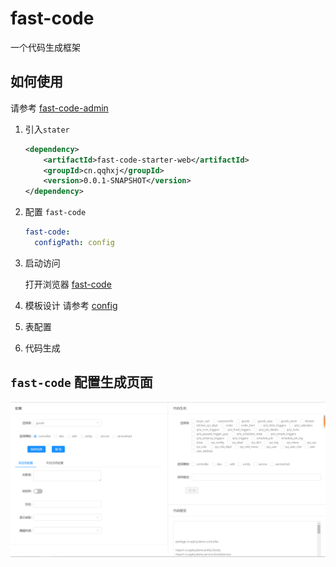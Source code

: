 # fast-code

一个代码生成框架

## 如何使用

请参考 [fast-code-admin](fast-code-admin)
1. 引入`stater`
    ```xml
    <dependency>
        <artifactId>fast-code-starter-web</artifactId>
        <groupId>cn.qqhxj</groupId>
        <version>0.0.1-SNAPSHOT</version>
    </dependency>
    ```

2. 配置 `fast-code`
    ```yaml
    fast-code:
      configPath: config
    
    ```

3. 启动访问

    打开浏览器 [fast-code](http://localhost:8080/fastCode)
    
4. 模板设计
    请参考 [config](config)
5. 表配置

6. 代码生成

## `fast-code` 配置生成页面
![fast-code](demo.png)
